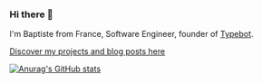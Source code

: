 ### Hi there 👋

I'm Baptiste from France, Software Engineer, founder of [Typebot](https://typebot.io).

[Discover my projects and blog posts here](https://baptistearno.com/)

[![Anurag's GitHub stats](https://github-readme-stats.vercel.app/api?username=anuraghazra)](https://github.com/anuraghazra/github-readme-stats)
